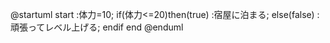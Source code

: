 @startuml
start
:体力=10;
if(体力<=20)then(true)
  :宿屋に泊まる;
else(false)
  :頑張ってレベル上げる;
endif
end
@enduml
